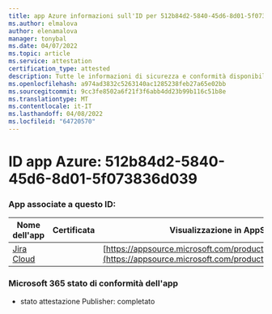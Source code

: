 ```yaml
---
title: app Azure informazioni sull'ID per 512b84d2-5840-45d6-8d01-5f073836d039
ms.author: elmalova
author: elenamalova
manager: tonybal
ms.date: 04/07/2022
ms.topic: article
ms.service: attestation
certification_type: attested
description: Tutte le informazioni di sicurezza e conformità disponibili per 512b84d2-5840-45d6-8d01-5f073836d039.
ms.openlocfilehash: a974ad3832c5263140ac1285238feb27a65e02bb
ms.sourcegitcommit: 9cc3fe8502a6f21f3f6abb4dd23b99b116c51b8e
ms.translationtype: MT
ms.contentlocale: it-IT
ms.lasthandoff: 04/08/2022
ms.locfileid: "64720570"
---
```

# <a name="azure-app-id-512b84d2-5840-45d6-8d01-5f073836d039"></a>ID app Azure: 512b84d2-5840-45d6-8d01-5f073836d039


### <a name="apps-associated-with-this-id"></a>App associate a questo ID:
| **Nome dell'app** | **Certificata** | **Visualizzazione in AppSource** |
|--------------|---------------|-----------------------|
| [Jira Cloud](../forward/WA200002140.md) |  | [https://appsource.microsoft.com/product/office/WA200002140](https://appsource.microsoft.com/product/office/WA200002140) |

### <a name="microsoft-365-app-compliance-status"></a>Microsoft 365 stato di conformità dell'app
- stato attestazione Publisher: completato
